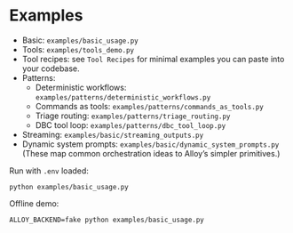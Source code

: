 # Examples

- Basic: `examples/basic_usage.py`
- Tools: `examples/tools_demo.py`
- Tool recipes: see `Tool Recipes` for minimal examples you can paste into your codebase.
- Patterns:
  - Deterministic workflows: `examples/patterns/deterministic_workflows.py`
  - Commands as tools: `examples/patterns/commands_as_tools.py`
  - Triage routing: `examples/patterns/triage_routing.py`
  - DBC tool loop: `examples/patterns/dbc_tool_loop.py`
- Streaming: `examples/basic/streaming_outputs.py`
- Dynamic system prompts: `examples/basic/dynamic_system_prompts.py`
  (These map common orchestration ideas to Alloy’s simpler primitives.)

Run with `.env` loaded:

```
python examples/basic_usage.py
```

Offline demo:

```
ALLOY_BACKEND=fake python examples/basic_usage.py
```
